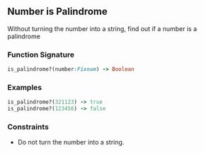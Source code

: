 ## Number is Palindrome

Without turning the number into a string, find out if a number is a palindrome

### Function Signature

```ruby
is_palindrome?(number:Fixnum) -> Boolean
```

### Examples

```ruby
is_palindrome?(321123) -> true
is_palindrome?(123456) -> false
```

### Constraints

- Do not turn the number into a string.
